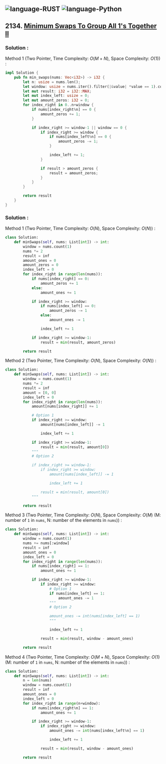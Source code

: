 ![language-RUST](https://img.shields.io/badge/RUST-8d4004?style=for-the-badge&logo=RUST)
![language-Python](https://img.shields.io/badge/Python-ffd43b?style=for-the-badge&logo=PYTHON)
---

## 2134. [Minimum Swaps To Group All 1's Together II](https://leetcode.com/problems/minimum-swaps-to-group-all-1s-together-ii)

### Solution :

Method 1 (Two Pointer, Time Complexity: $O(M+N)$, Space Complexity: $O(1)$) :
```rust
impl Solution {
    pub fn min_swaps(nums: Vec<i32>) -> i32 {
        let n: usize = nums.len();
        let window: usize = nums.iter().filter(|&value| *value == 1).count();
        let mut result: i32 = i32::MAX;
        let mut index_left: usize = 0;
        let mut amount_zeros: i32 = 0;
        for index_right in 0..n+window {
            if nums[index_right%n] == 0 {
                amount_zeros += 1;
            }

            if index_right >= window-1 || window == 0 {
                if index_right >= window {
                    if nums[index_left%n] == 0 {
                        amount_zeros -= 1;
                    }

                    index_left += 1;
                }

                if result > amount_zeros {
                    result = amount_zeros;
                }
            }
        }

        return result
    }
}
```

### Solution :

Method 1 (Two Pointer, Time Complexity: $O(N)$, Space Complexity: $O(N)$) :
```python
class Solution:
    def minSwaps(self, nums: List[int]) -> int:
        window = nums.count(1)
        nums *= 2
        result = inf
        amount_ones = 0
        amount_zeros = 0
        index_left = 0
        for index_right in range(len(nums)):
            if nums[index_right] == 0:
                amount_zeros += 1
            else:
                amount_ones += 1

            if index_right >= window:
                if nums[index_left] == 0:
                    amount_zeros -= 1
                else:
                    amount_ones -= 1

                index_left += 1

            if index_right >= window-1:
                result = min(result, amount_zeros)

        return result
```

Method 2 (Two Pointer, Time Complexity: $O(N)$, Space Complexity: $O(N)$) :
```python
class Solution:
    def minSwaps(self, nums: List[int]) -> int:
        window = nums.count(1)
        nums *= 2
        result = inf
        amount = [0, 0]
        index_left = 0
        for index_right in range(len(nums)):
            amount[nums[index_right]] += 1

            # Option 1
            if index_right >= window:
                amount[nums[index_left]] -= 1

                index_left += 1

            if index_right >= window-1:
                result = min(result, amount[0])
            """
            # Option 2

            if index_right >= window-1:
                if index_right >= window:
                    amount[nums[index_left]] -= 1

                    index_left += 1

                result = min(result, amount[0])
            """

        return result
```

Method 3 (Two Pointer, Time Complexity: $O(N)$, Space Complexity: $O(M)$ (M: number of `1` in `nums`, N: number of the elements in `nums`)) :
```python
class Solution:
    def minSwaps(self, nums: List[int]) -> int:
        window = nums.count(1)
        nums += nums[:window]
        result = inf
        amount_ones = 0
        index_left = 0
        for index_right in range(len(nums)):
            if nums[index_right] == 1:
                amount_ones += 1

            if index_right >= window-1:
                if index_right >= window:
                    # Option 1
                    if nums[index_left] == 1:
                        amount_ones -= 1
                    """
                    # Option 2

                    amount_ones -= int(nums[index_left] == 1)
                    """

                    index_left += 1

                result = min(result, window - amount_ones)

        return result
```

Method 4 (Two Pointer, Time Complexity: $O(M+N)$, Space Complexity: $O(1)$ (M: number of `1` in `nums`, N: number of the elements in `nums`)) :
```python
class Solution:
    def minSwaps(self, nums: List[int]) -> int:
        n = len(nums)
        window = nums.count(1)
        result = inf
        amount_ones = 0
        index_left = 0
        for index_right in range(n+window):
            if nums[index_right%n] == 1:
                amount_ones += 1

            if index_right >= window-1:
                if index_right >= window:
                    amount_ones -= int(nums[index_left%n] == 1)

                    index_left += 1

                result = min(result, window - amount_ones)

        return result
```
